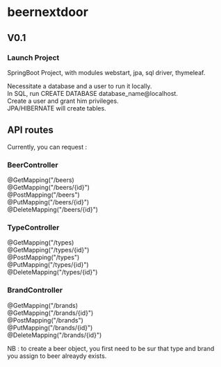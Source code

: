 # beernextdoor

## V0.1

### Launch Project
SpringBoot Project, with modules webstart, jpa, sql driver, thymeleaf.

Necessitate a database and a user to run it locally.  
In SQL, run CREATE DATABASE database_name@localhost.  
Create a user and grant him privileges.  
JPA/HIBERNATE will create tables.

## API routes

Currently, you can request :

### BeerController
@GetMapping("/beers)  
@GetMapping("/beers/{id}")  
@PostMapping("/beers")  
@PutMapping("/beers/{id}")  
@DeleteMapping("/beers/{id}")  

### TypeController
@GetMapping("/types)  
@GetMapping("/types/{id}")  
@PostMapping("/types")  
@PutMapping("/types/{id}")  
@DeleteMapping("/types/{id}")  

### BrandController
@GetMapping("/brands)  
@GetMapping("/brands/{id}")  
@PostMapping("/brands")  
@PutMapping("/brands/{id}")  
@DeleteMapping("/brands/{id}")  

NB : to create a beer object, you first need to be sur that type and brand you assign to beer alreaydy exists.
